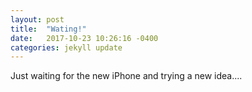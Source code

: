 ```yaml
---
layout: post
title:  "Wating!"
date:   2017-10-23 10:26:16 -0400
categories: jekyll update
---
```


Just waiting for the new iPhone and trying a new idea....
